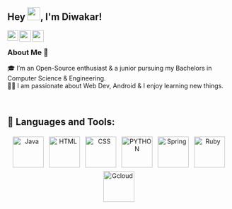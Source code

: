 ## Hey <img src="https://github.com/TheDudeThatCode/TheDudeThatCode/blob/master/Assets/Hi.gif" width="29px">, I'm Diwakar!

<a href="https://www.linkedin.com/in/mist57/">
  <img align="left" width="24px" src="https://cdn.jsdelivr.net/npm/simple-icons@v3/icons/linkedin.svg"  />
</a>
<a href="https://twitter.com/MistChittA">
  <img align="left" width="26px" src="https://cdn.jsdelivr.net/npm/simple-icons@v3/icons/twitter.svg" />
</a>
<a href="mailto:vermadev.035@gmail.com">
  <img align="left" width="26px" src="https://cdn.jsdelivr.net/npm/simple-icons@v3/icons/gmail.svg" />
</a>



<br />

### About Me 🚀
🎓 I’m an Open-Source enthusiast & a junior pursuing my Bachelors in Computer Science & Engineering. </br>
👨‍💻  I am passionate about Web Dev, Android & I enjoy learning new things. </br>


<br />

## 🧰 Languages and Tools:
<p align="center">
<img src="https://cdn.jsdelivr.net/gh/devicons/devicon/icons/java/java-original.svg" alt="Java" height="70" style="vertical-align:top; margin:4px">
<img src="https://cdn.jsdelivr.net/gh/devicons/devicon/icons/html5/html5-plain.svg" alt="HTML" height="70" style="vertical-align:top; margin:4px">
<img src="https://cdn.jsdelivr.net/gh/devicons/devicon/icons/css3/css3-plain.svg" alt="CSS" height="70" style="vertical-align:top; margin:4px"> 
<!-- <img src="mongo.png" alt="Mongodb" height="70" style="vertical-align:top; margin:4px"> -->
<!-- <img src="npm.png" alt="NPM" height="70" style="vertical-align:top; margin:4px"> -->
<!-- <img src="php.png" alt="PHP" height="70" style="vertical-align:top; margin:4px"> -->
<img src="https://cdn.jsdelivr.net/gh/devicons/devicon/icons/python/python-original.svg" alt="PYTHON" height="70" style="vertical-align:top; margin:4px">
<img src="https://cdn.jsdelivr.net/gh/devicons/devicon/icons/spring/spring-original.svg" alt="Spring" height="70" style="vertical-align:top; margin:4px"> 
<img src="https://cdn.jsdelivr.net/gh/devicons/devicon/icons/ruby/ruby-original.svg" alt="Ruby" height="70" style="vertical-align:top; margin:4px">
 <img src="https://cdn.jsdelivr.net/gh/devicons/devicon/icons/googlecloud/googlecloud-original.svg" alt="Gcloud" height="70" style="vertical-align:top; margin:4px">
</p>

<br />

